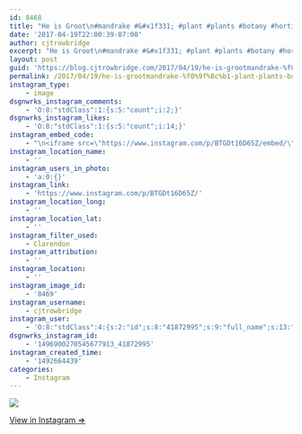 ```yaml
---
id: 8468
title: "He is Groot\n#mandrake #&#x1f331; #plant #plants #botany #horticulture #photo #photography #nature #houseplant #ikea #groot #guardiansofthegalaxy #guardians"
date: '2017-04-19T22:00:39-07:00'
author: cjtrowbridge
excerpt: "He is Groot\n#mandrake #&#x1f331; #plant #plants #botany #horticulture #photo #photography #nature #houseplant #ikea #groot #guardiansofthegalaxy #guardians"
layout: post
guid: 'https://blog.cjtrowbridge.com/2017/04/19/he-is-grootmandrake-%f0%9f%8c%b1-plant-plants-botany-horticulture-photo-photography-nature-houseplant-ikea-groot-guardiansofthegalaxy-guardians/'
permalink: /2017/04/19/he-is-grootmandrake-%f0%9f%8c%b1-plant-plants-botany-horticulture-photo-photography-nature-houseplant-ikea-groot-guardiansofthegalaxy-guardians/
instagram_type:
    - image
dsgnwrks_instagram_comments:
    - 'O:8:"stdClass":1:{s:5:"count";i:2;}'
dsgnwrks_instagram_likes:
    - 'O:8:"stdClass":1:{s:5:"count";i:14;}'
instagram_embed_code:
    - "\n<iframe src=\"https://www.instagram.com/p/BTGDt16D65Z/embed/\" width=\"612\" height=\"710\" frameborder=\"0\" scrolling=\"no\" allowtransparency=\"true\" class=\"insta-image-embed\"></iframe>\n"
instagram_location_name:
    - ''
instagram_users_in_photo:
    - 'a:0:{}'
instagram_link:
    - 'https://www.instagram.com/p/BTGDt16D65Z/'
instagram_location_long:
    - ''
instagram_location_lat:
    - ''
instagram_filter_used:
    - Clarendon
instagram_attribution:
    - ''
instagram_location:
    - ''
instagram_image_id:
    - '8469'
instagram_username:
    - cjtrowbridge
instagram_user:
    - 'O:8:"stdClass":4:{s:2:"id";s:8:"41872995";s:9:"full_name";s:13:"CJ Trowbridge";s:15:"profile_picture";s:96:"https://scontent.cdninstagram.com/t51.2885-19/s150x150/13724650_1188772791164794_142557231_a.jpg";s:8:"username";s:12:"cjtrowbridge";}'
dsgnwrks_instagram_id:
    - '1496900270545677913_41872995'
instagram_created_time:
    - '1492664439'
categories:
    - Instagram
---
```


[![](https://blog.cjtrowbridge.com/wp-content/uploads/2017/04/1492664439-1-1.jpg)](https://www.instagram.com/p/BTGDt16D65Z/)

[View in Instagram ⇒](https://www.instagram.com/p/BTGDt16D65Z/)